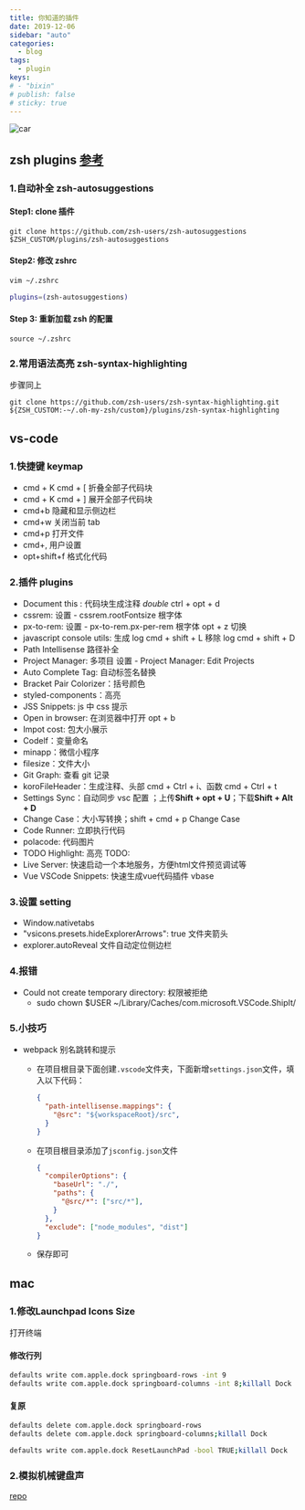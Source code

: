 ```yaml
---
title: 你知道的插件
date: 2019-12-06
sidebar: "auto"
categories:
  - blog
tags:
  - plugin
keys:
# - "bixin"
# publish: false
# sticky: true
---
```


![car](https://i.loli.net/2019/12/09/xRCNVnABfjDOSEw.jpg)

## zsh plugins [参考](https://segmentfault.com/a/1190000013612471)

### 1.自动补全 zsh-autosuggestions

#### Step1: clone 插件

`git clone https://github.com/zsh-users/zsh-autosuggestions $ZSH_CUSTOM/plugins/zsh-autosuggestions`

#### Step2: 修改 zshrc

```sh
vim ~/.zshrc

plugins=(zsh-autosuggestions)
```

#### Step 3: 重新加载 zsh 的配置

`source ~/.zshrc`

### 2.常用语法高亮 zsh-syntax-highlighting

步骤同上

`git clone https://github.com/zsh-users/zsh-syntax-highlighting.git ${ZSH_CUSTOM:-~/.oh-my-zsh/custom}/plugins/zsh-syntax-highlighting`



## vs-code

### 1.快捷键 keymap

- cmd + K cmd + [ 折叠全部子代码块
- cmd + K cmd + ] 展开全部子代码块
- cmd+b 隐藏和显示侧边栏
- cmd+w 关闭当前 tab
- cmd+p 打开文件
- cmd+, 用户设置
- opt+shift+f 格式化代码

### 2.插件 plugins

- Document this : 代码块生成注释 _double_ ctrl + opt + d
- cssrem: 设置 - cssrem.rootFontsize 根字体
- px-to-rem: 设置 - px-to-rem.px-per-rem 根字体 opt + z 切换
- javascript console utils: 生成 log cmd + shift + L 移除 log cmd + shift + D
- Path Intellisense 路径补全
- Project Manager: 多项目 设置 - Project Manager: Edit Projects
- Auto Complete Tag: 自动标签名替换
- Bracket Pair Colorizer：括号颜色
- styled-components：高亮
- JSS Snippets: js 中 css 提示
- Open in browser: 在浏览器中打开 opt + b
- Impot cost: 包大小展示
- Codelf：变量命名
- minapp：微信小程序
- filesize：文件大小
- Git Graph: 查看 git 记录
- koroFileHeader：生成注释、头部 cmd + Ctrl + i、函数 cmd + Ctrl + t
- Settings Sync：自动同步 vsc 配置 ；上传**Shift + opt + U**；下载**Shift + Alt + D**
- Change Case：大小写转换；shift + cmd + p Change Case
- Code Runner: 立即执行代码
- polacode: 代码图片
- TODO Highlight: 高亮 TODO:
- Live Server: 快速启动一个本地服务，方便html文件预览调试等
- Vue VSCode Snippets: 快速生成vue代码插件 vbase

### 3.设置 setting

- Window.nativetabs
- "vsicons.presets.hideExplorerArrows": true 文件夹箭头
- explorer.autoReveal 文件自动定位侧边栏

### 4.报错

- Could not create temporary directory: 权限被拒绝
  - sudo chown $USER ~/Library/Caches/com.microsoft.VSCode.ShipIt/

### 5.小技巧

- webpack 别名跳转和提示

  - 在项目根目录下面创建`.vscode`文件夹，下面新增`settings.json`文件，填入以下代码：

    ```json
    {
      "path-intellisense.mappings": {
        "@src": "${workspaceRoot}/src",
      }
    }
    ```

  - 在项目根目录添加了`jsconfig.json`文件

    ```json
    {
      "compilerOptions": {
        "baseUrl": "./",
        "paths": {
          "@src/*": ["src/*"],
        }
      },
      "exclude": ["node_modules", "dist"]
    }
    ```

  - 保存即可



## mac

### 1.修改Launchpad Icons Size

打开终端

#### 修改行列

```sh
defaults write com.apple.dock springboard-rows -int 9
defaults write com.apple.dock springboard-columns -int 8;killall Dock
```

#### 复原

```sh
defaults delete com.apple.dock springboard-rows
defaults delete com.apple.dock springboard-columns;killall Dock
```

```sh
defaults write com.apple.dock ResetLaunchPad -bool TRUE;killall Dock
```



### 2.模拟机械键盘声

[repo](https://github.com/yingDev/Tickeys)

<br/>
<Valine></Valine>
